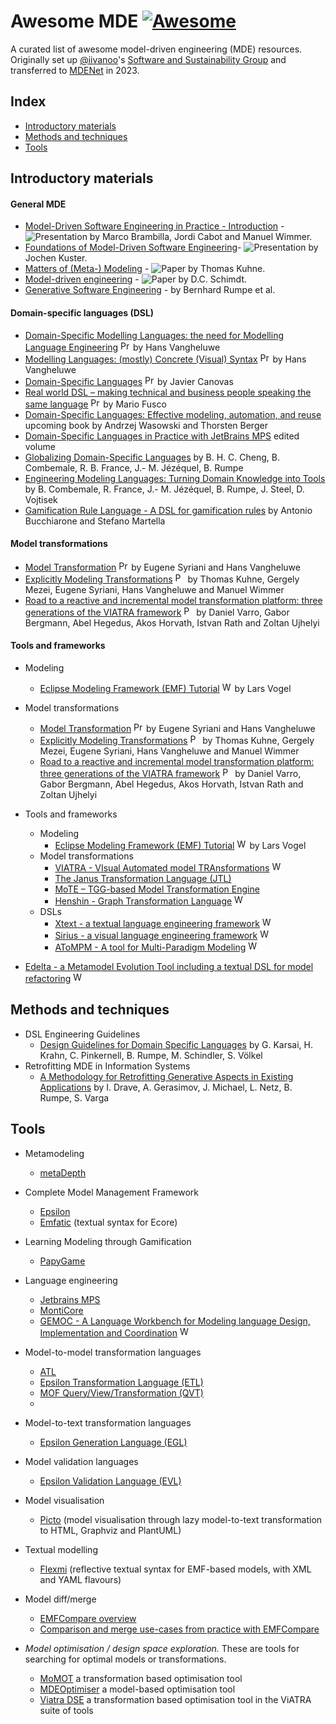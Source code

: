 # Awesome MDE [![Awesome](https://awesome.re/badge.svg)](https://awesome.re)

A curated list of awesome model-driven engineering (MDE) resources. Originally set up [@iivanoo](https://github.com/iivanoo)'s [Software and Sustainability Group](https://github.com/S2-group) and transferred to [MDENet](https://www.mde-network.org/) in 2023.

## Index

* [Introductory materials](#-introductory-materials)
* [Methods and techniques](#-methods-and-techniques)
* [Tools](#-tools)

## Introductory materials

#### General MDE
* [Model-Driven Software Engineering in Practice - Introduction](https://www.slideshare.net/mbrambil/modeldriven-software-engineering-in-practice-chapter-1-introduction) - ![Presentation](https://github.com/david-istvan/awesome-mde/blob/main/icons/presentation.png?raw=true) by Marco Brambilla, Jordi Cabot and Manuel Wimmer.
* [Foundations of Model-Driven Software Engineering](https://researcher.watson.ibm.com/researcher/files/zurich-jku/mdse-01.pdf)- ![Presentation](https://github.com/david-istvan/awesome-mde/blob/main/icons/presentation.png?raw=true) by Jochen Kuster.
* [Matters of (Meta-) Modeling](http://msdl.cs.mcgill.ca/people/hv/teaching/MSBDesign/MattersOfMetaModelling.pdf) - ![Paper](https://github.com/david-istvan/awesome-mde/blob/main/icons/paper.jpg?raw=true) by Thomas Kuhne.
* [Model-driven engineering](http://citeseerx.ist.psu.edu/viewdoc/download?doi=10.1.1.106.9720&rep=rep1&type=pdf) - ![Paper](https://github.com/david-istvan/awesome-mde/blob/main/icons/paper.jpg?raw=true) by D.C. Schimdt.
* [Generative Software Engineering](https://www.se-rwth.de/research/Generative-SE/) - by Bernhard Rumpe et al.

#### Domain-specific languages (DSL)
* [Domain-Specific Modelling Languages: the need for Modelling Language Engineering](http://msdl.cs.mcgill.ca/people/hv/teaching/MSBDesign/presentations/presentation.ModellingLanguageEngineering.pdf) <img src="https://github.com/david-istvan/awesome-mde/blob/main/icons/presentation.png?raw=true" alt="Presentation" width="16"/> by Hans Vangheluwe
* [Modelling Languages: (mostly) Concrete (Visual) Syntax](http://msdl.cs.mcgill.ca/people/hv/teaching/MSBDesign/presentations/presentation.DSM-TP.DSLengineering.semantics.pdf) <img src="https://github.com/david-istvan/awesome-mde/blob/main/icons/presentation.png?raw=true" alt="Presentation" width="16"/> by Hans Vangheluwe
* [Domain-Specific Languages](https://www.slideshare.net/zirrus/domainspecific-langauges) <img src="https://github.com/david-istvan/awesome-mde/blob/main/icons/presentation.png?raw=true" alt="Presentation" width="16"/> by Javier Canovas
* [Real world DSL – making technical and business people speaking the same language](https://www.slideshare.net/mariofusco/real-world-dsl) <img src="https://github.com/david-istvan/awesome-mde/blob/main/icons/presentation.png?raw=true" alt="Presentation" width="16"/> by Mario Fusco
* [Domain-Specific Languages: Effective modeling, automation, and reuse](http://dsl.design) upcoming book by Andrzej Wasowski and Thorsten Berger
* [Domain-Specific Languages in Practice with JetBrains MPS](https://link.springer.com/book/10.1007%2F978-3-030-73758-0) edited volume
* [Globalizing Domain-Specific Languages](https://www.se-rwth.de/publications/Globalizing-Domain-Specific-Languages2.pdf) by B. H. C. Cheng, B. Combemale, R. B. France, J.- M. Jézéquel, B. Rumpe
* [Engineering Modeling Languages: Turning Domain Knowledge into Tools](https://www.routledge.com/Engineering-Modeling-Languages/Combemale-France-Jezequel-Rumpe-Steel-Vojtisek/p/book/9781466583733) by B. Combemale, R. France, J.- M. Jézéquel, B. Rumpe, J. Steel, D. Vojtisek
* [Gamification Rule Language - A DSL for gamification rules](https://github.com/antbucc/GRL) by Antonio Bucchiarone and Stefano Martella

#### Model transformations
* [Model Transformation](http://msdl.cs.mcgill.ca/people/hv/teaching/MSBDesign/ModelTransformation.pdf) <img src="https://github.com/david-istvan/awesome-mde/blob/main/icons/presentation.png?raw=true" alt="Presentation" width="16"/> by Eugene Syriani and Hans Vangheluwe
* [Explicitly Modeling Transformations](http://homepages.mcs.vuw.ac.nz/~tk/publications/papers/explicitly-modeling-transformations.pdf) <img src="https://github.com/david-istvan/awesome-mde/blob/main/icons/paper.jpg?raw=true" alt="Paper" width="16"/> by Thomas Kuhne, Gergely Mezei, Eugene Syriani, Hans Vangheluwe and Manuel Wimmer
* [Road to a reactive and incremental model transformation platform: three generations of the VIATRA framework](https://www.researchgate.net/publication/303090660_Road_to_a_reactive_and_incremental_model_transformation_platform_three_generations_of_the_VIATRA_framework) <img src="https://github.com/david-istvan/awesome-mde/blob/main/icons/paper.jpg?raw=true" alt="Paper" width="16"/> by Daniel Varro, Gabor Bergmann, Abel Hegedus, Akos Horvath, Istvan Rath and Zoltan Ujhelyi

#### Tools and frameworks
* Modeling
  * [Eclipse Modeling Framework (EMF) Tutorial](https://www.vogella.com/tutorials/EclipseEMF/article.html) <img src="https://github.com/david-istvan/awesome-mde/blob/main/icons/www.jpg?raw=true" alt="Website" width="16"/> by Lars Vogel
* Model transformations
  * [Model Transformation](http://msdl.cs.mcgill.ca/people/hv/teaching/MSBDesign/ModelTransformation.pdf) <img src="https://github.com/david-istvan/awesome-mde/blob/main/icons/presentation.png?raw=true" alt="Presentation" width="16"/> by Eugene Syriani and Hans Vangheluwe
  * [Explicitly Modeling Transformations](http://homepages.mcs.vuw.ac.nz/~tk/publications/papers/explicitly-modeling-transformations.pdf) <img src="https://github.com/david-istvan/awesome-mde/blob/main/icons/paper.jpg?raw=true" alt="Paper" width="16"/> by Thomas Kuhne, Gergely Mezei, Eugene Syriani, Hans Vangheluwe and Manuel Wimmer
  * [Road to a reactive and incremental model transformation platform: three generations of the VIATRA framework](https://www.researchgate.net/publication/303090660_Road_to_a_reactive_and_incremental_model_transformation_platform_three_generations_of_the_VIATRA_framework) <img src="https://github.com/david-istvan/awesome-mde/blob/main/icons/paper.jpg?raw=true" alt="Paper" width="16"/> by Daniel Varro, Gabor Bergmann, Abel Hegedus, Akos Horvath, Istvan Rath and Zoltan Ujhelyi
  
* Tools and frameworks
  * Modeling
    * [Eclipse Modeling Framework (EMF) Tutorial](https://www.vogella.com/tutorials/EclipseEMF/article.html) <img src="https://github.com/david-istvan/awesome-mde/blob/main/icons/www.jpg?raw=true" alt="Website" width="16"/> by Lars Vogel
  * Model transformations
    * [VIATRA - VIsual Automated model TRAnsformations](https://www.eclipse.org/viatra/documentation/tutorial.html) <img src="https://github.com/david-istvan/awesome-mde/blob/main/icons/www.jpg?raw=true" alt="Website" width="16"/>
    * [The Janus Transformation Language (JTL)](https://jtl.univaq.it/)
    * [MoTE – TGG-based Model Transformation Engine](https://www.hpi.uni-potsdam.de/giese/public/mdelab/mdelab-projects/mote-a-tgg-based-model-transformation-engine/)
    * [Henshin - Graph Transformation Language](https://projects.eclipse.org/projects/modeling.emft.henshin) <img src="https://github.com/david-istvan/awesome-mde/blob/main/icons/www.jpg?raw=true" alt="Website" width="16"/>
  * DSLs
    * [Xtext - a textual language engineering framework](https://www.eclipse.org/Xtext/documentation/102_domainmodelwalkthrough.html) <img src="https://github.com/david-istvan/awesome-mde/blob/main/icons/www.jpg?raw=true" alt="Website" width="16"/>
    * [Sirius - a visual language engineering framework](https://www.eclipse.org/sirius/getstarted.html) <img src="https://github.com/david-istvan/awesome-mde/blob/main/icons/www.jpg?raw=true" alt="Website" width="16"/>
    * [AToMPM - A tool for Multi-Paradigm Modeling](https://atompm.github.io) <img src="https://github.com/david-istvan/awesome-mde/blob/main/icons/www.jpg?raw=true" alt="Website" width="16"/>
* [Edelta - a Metamodel Evolution Tool including a textual DSL for model refactoring](https://github.com/LorenzoBettini/edelta) <img src="https://github.com/david-istvan/awesome-mde/blob/main/icons/www.jpg?raw=true" alt="Website" width="16"/>

## Methods and techniques
* DSL Engineering Guidelines
  * [Design Guidelines for Domain Specific Languages](https://www.se-rwth.de/publications/A-Methodology-for-Retrofitting-Generative-Aspects-in-Existing-Applications.pdf) by G. Karsai, H. Krahn, C. Pinkernell, B. Rumpe, M. Schindler, S. Völkel
* Retrofitting MDE in Information Systems
  * [A Methodology for Retrofitting Generative Aspects in Existing Applications](https://www.se-rwth.de/publications/A-Methodology-for-Retrofitting-Generative-Aspects-in-Existing-Applications.pdf) by  I. Drave, A. Gerasimov, J. Michael, L. Netz, B. Rumpe, S. Varga

## Tools
 * Metamodeling
   * [metaDepth](http://metadepth.org/)

* Complete Model Management Framework
   * [Epsilon](https://www.eclipse.org/epsilon/)
   * [Emfatic](https://eclipse.org/emfatic) (textual syntax for Ecore)

* Learning Modeling through Gamification
   * [PapyGame](https://www.papygame.com/)

 * Language engineering
   * [Jetbrains MPS](https://www.jetbrains.com/mps/)
   * [MontiCore](https://monticore.github.io/monticore/)
   * [GEMOC - A Language Workbench for Modeling language Design, Implementation and Coordination](https://gemoc.org/studio.html) <img src="https://github.com/david-istvan/awesome-mde/blob/main/icons/www.jpg?raw=true" alt="Website" width="16"/>
   
 * Model-to-model transformation languages
   * [ATL](https://www.eclipse.org/atl/)
   * [Epsilon Transformation Language (ETL)](https://www.eclipse.org/epsilon/doc/etl/)
   * [MOF Query/View/Transformation (QVT)](https://www.omg.org/spec/QVT/About-QVT/)
   * 
   
* Model-to-text transformation languages

  * [Epsilon Generation Language (EGL)](https://eclipse.org/doc/egl)

* Model validation languages

  * [Epsilon Validation Language (EVL)](https://eclipse.org/epsilon/doc/evl)

* Model visualisation

  * [Picto](https://eclipse.org/epsilon/doc/picto) (model visualisation through lazy model-to-text transformation to HTML, Graphviz and PlantUML)

* Textual modelling

  * [Flexmi](https://eclipse.org/epsilon/flexmi) (reflective textual syntax for EMF-based models, with XML and YAML flavours)

* Model diff/merge
  * [EMFCompare overview](https://www.slideshare.net/mikaelbarbero/diff-and-merge-with-ease-with-emf-compare)   
  * [Comparison and merge use-cases from practice with EMFCompare](https://youtu.be/Uwq7W7jEdUU)

* _Model optimisation / design space exploration._ These are tools for searching for optimal models or transformations.
  * [MoMOT](http://martin-fleck.github.io/momot/) a transformation based optimisation tool
  * [MDEOptimiser](https://mde-optimiser.github.io/) a model-based optimisation tool
  * [Viatra DSE](https://wiki.eclipse.org/VIATRA/DSE) a transformation based optimisation tool in the ViATRA suite of tools
